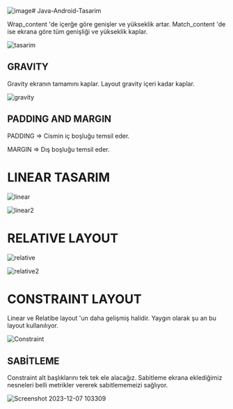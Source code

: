 ![image](https://github.com/Gorur56/Java-Android-Tasarim/assets/54911292/51fdf05a-6b57-4ec3-9fc2-99ffe372b19a)# Java-Android-Tasarim

Wrap_content 'de içerğe göre genişler ve yükseklik artar. 
Match_content 'de ise ekrana göre tüm genişliği ve yükseklik kaplar.

![tasarim](https://github.com/Gorur56/Java-Android-Tasarim/assets/54911292/db35612d-b84c-4da8-9e25-94e0ab1eb094)

## GRAVITY

Gravity ekranın tamamını kaplar. Layout gravity içeri kadar kaplar.

![gravity](https://github.com/Gorur56/Java-Android-Tasarim/assets/54911292/bc1bf3c6-70c8-4cac-8653-f52e9b7d56c3)

## PADDING AND MARGIN

PADDING => Cismin iç boşluğu temsil eder.

MARGIN => Dış boşluğu temsil eder.


# LINEAR TASARIM

![linear](https://github.com/Gorur56/Java-Android-Tasarim/assets/54911292/1b2a0fef-b404-4ea3-aa6f-028262f4b80b)


![linear2](https://github.com/Gorur56/Java-Android-Tasarim/assets/54911292/79b43016-70bb-47da-b703-71782df7e144)

# RELATIVE LAYOUT


![relative](https://github.com/Gorur56/Java-Android-Tasarim/assets/54911292/ecfccd07-eb6b-4e54-aa0c-64d72e41e943)


![relative2](https://github.com/Gorur56/Java-Android-Tasarim/assets/54911292/fcfbffab-7a89-430b-9506-4a6b04cc9d2c)



# CONSTRAINT LAYOUT

Linear ve Relatibe layout 'un daha gelişmiş halidir. Yaygın olarak şu an bu layout kullanılıyor.

![Constraint](https://github.com/Gorur56/Java-Android-Tasarim/assets/54911292/5775d6e6-6a7c-4151-86f6-53f12a8ac409)


## SABİTLEME

Constraint alt başlıklarını tek tek ele alacağız. Sabitleme ekrana eklediğimiz nesneleri belli metrikler vererek sabitlememeizi sağlıyor.

![Screenshot 2023-12-07 103309](https://github.com/Gorur56/Java-Android-Tasarim/assets/54911292/6805828a-6a49-41c7-8598-c2d3df2c78ca)





